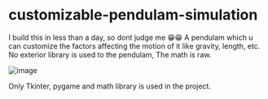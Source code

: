 # customizable-pendulam-simulation
I build this in less than a day, so dont judge me 😁😁
A pendulam which u can customize the factors affecting the motion of it like gravity, length, etc.
No exterior library is used to the pendulam, The math is raw.

![image](https://user-images.githubusercontent.com/75807070/147391058-0c06b301-9a21-4dbf-9fdc-f614c9c31dd9.png)

Only Tkinter, pygame and math library is used in the project.

